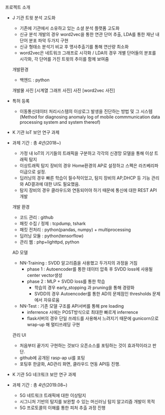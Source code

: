프로젝트 소개
- J 기관 트윗 분석 고도화
    - 기존에 기관에서 소유하고 있는 소셜 분석 플랫폼 고도화
    - 신규 분석 개발의 경우 word2vec을 통한 연관 단어 추출, LDA를 통한 재난 내 단어 분포 파악 두가지 구현
    - 신규 형태소 분석기 비교 후 명사추출기를 통해 연산량 최소화
    - word2vec은 네트워크 그래프로 시각화 / LDA의 경우 개별 단어들의 분포를 시각화, 각 단어를 가진 트윗의 추이를 함께 보여줌

    개발환경
    - 백엔드 : python

    개발물
    사진 [시계열 그래프 사진]
    사진 [word2vec 사진]

- 특허 등록
    - 이동통신데이터 처리시스템의 이상로그 발생을 진단하는 방법 및 그 시스템 (Method for diagnosing anomaly log of mobile commmunication data processing system and system thereof)

- K 기관 IoT 보안 연구 과제
- 과제 기간 : 총 4년(2018~)
    - 가정 내 IoT의 기기들의 트래픽을 구분하고 각각의 신경망 모델을 통해 이상 트래픽 탐지
    - 이상트래픽 탐지 장비의 경우 Home환경의 AP로 설정하고 스펙은 라즈베리파이급으로 설정.
    - 딥러닝의 경우 빠른 학습이 필수적이었고, 탐지 장비의 AP,DHCP 등 기능 관리와 AD결과에 대한 UI도 필요했음.
    - 탐지 장비의 경우 클라우드와 연동되어야 하기 때문에 통신에 대한 REST API 개발

    개발 환경
    - 코드 관리 : github
    - 패킷 수집 / 정제 : tcpdump, tshark
    - 패킷 전처리 : python(pandas, numpy) + multiprocessing
    - 딥러닝 모듈 : python(tensorflow)
    - 관리 웹 : php+lighttpd, python
    
    AD 모델
    - NN-Training : SVDD 알고리즘을 사용했고 두가지의 과정을 거침
        - phase 1 : Autoencoder를 통한 데이터 압축 후 SVDD loss에 사용될 center vector생성
        - phase 2 : MLP + SVDD loss를 통한 학습
            - 학습의 경우 early_stopping 과 pruning을 통해 경량화
            - SVDD의 경우 Autoencoder를 통한 AD의 문제점인 thresholds 문제에서 자유로움
    - NN-Test : 기존 모델 구조를 API서버를 통해 pre loading
        - inferrence 시에는 POST방식으로 최대한 빠르게 inferrence
        - flask서버의 경우 단일 쓰레드를 사용해서 느려지기 때문에 gunicorn으로 wrap-up 해 멀티쓰레딩 구현
    
    관리 UI
    - 처음부터 끝가지 구현하는 것보다 오픈소스를 포팅하는 것이 효과적이라고 판단.
    - github에 공개된 rasp-ap ui를 포팅
    - 포팅후 한글화, AD관리 화면, 클라우드 연동 API등 진행.

- K 기관 5G 네크워크 보안 연구 과제
- 과제 기간 : 총 4년(2019.08~)
    - 5G 네트워크 트래픽에 대한 이상탐지
    - 시그니처 기반의 탐지를 보완할 수 있는 머신러닝 탐지 알고리즘 개발이 목적
    - 5G 프로토콜의 이해를 통한 피처 추출 과정 진행